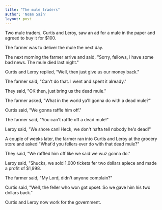 ```yaml
---
title: "The mule traders"
author: 'Noam Sain'
layout: post
---
```


Two mule traders, Curtis and Leroy, saw an ad for a mule in the paper and agreed to buy it for $100.

The farmer was to deliver the mule the next day.

The next morning the farmer arrive and said, "Sorry, fellows, I have some bad news. The mule died last night."

Curtis and Leroy replied, "Well, then just give us our money back."

The farmer said, "Can't do that. I went and spent it already."

They said, "OK then, just bring us the dead mule."

The farmer asked, "What in the world ya'll gonna do with a dead mule?"

Curtis said, "We gonna raffle him off."

The farmer said, "You can't raffle off a dead mule!"

Leroy said, "We shore can! Heck, we don't hafta tell nobody he's dead!"

A couple of weeks later, the farmer ran into Curtis and Leroy at the grocery store and asked "What'd you fellers ever do with that dead mule?"

They said, "We raffled him off like we said we wuz gonna do."

Leroy said, "Shucks, we sold 1,000 tickets fer two dollars apiece and made a profit of $1,998.

The farmer said, "My Lord, didn't anyone complain?"

Curtis said, "Well, the feller who won got upset. So we gave him his two dollars back."

Curtis and Leroy now work for the government.